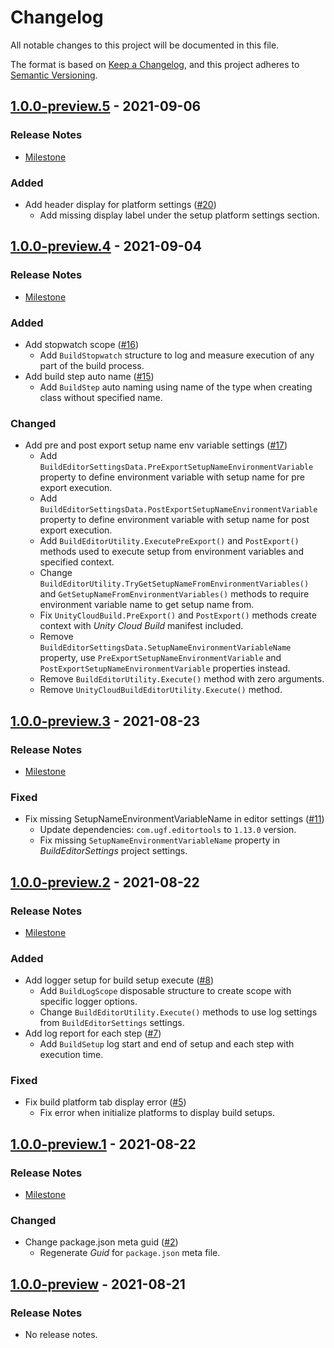 # Changelog

All notable changes to this project will be documented in this file.

The format is based on [Keep a Changelog](https://keepachangelog.com/en/1.0.0/),
and this project adheres to [Semantic Versioning](https://semver.org/spec/v2.0.0.html).

## [1.0.0-preview.5](https://github.com/unity-game-framework/ugf-build/releases/tag/1.0.0-preview.5) - 2021-09-06  

### Release Notes

- [Milestone](https://github.com/unity-game-framework/ugf-build/milestone/5?closed=1)  
    

### Added

- Add header display for platform settings ([#20](https://github.com/unity-game-framework/ugf-build/pull/20))  
    - Add missing display label under the setup platform settings section.

## [1.0.0-preview.4](https://github.com/unity-game-framework/ugf-build/releases/tag/1.0.0-preview.4) - 2021-09-04  

### Release Notes

- [Milestone](https://github.com/unity-game-framework/ugf-build/milestone/4?closed=1)  
    

### Added

- Add stopwatch scope ([#16](https://github.com/unity-game-framework/ugf-build/pull/16))  
    - Add `BuildStopwatch` structure to log and measure execution of any part of the build process.
- Add build step auto name ([#15](https://github.com/unity-game-framework/ugf-build/pull/15))  
    - Add `BuildStep` auto naming using name of the type when creating class without specified name.

### Changed

- Add pre and post export setup name env variable settings ([#17](https://github.com/unity-game-framework/ugf-build/pull/17))  
    - Add `BuildEditorSettingsData.PreExportSetupNameEnvironmentVariable` property to define environment variable with setup name for pre export execution.
    - Add `BuildEditorSettingsData.PostExportSetupNameEnvironmentVariable` property to define environment variable with setup name for post export execution.
    - Add `BuildEditorUtility.ExecutePreExport()` and `PostExport()` methods used to execute setup from environment variables and specified context.
    - Change `BuildEditorUtility.TryGetSetupNameFromEnvironmentVariables()` and `GetSetupNameFromEnvironmentVariables()` methods to require environment variable name to get setup name from.
    - Fix `UnityCloudBuild.PreExport()` and `PostExport()` methods create context with _Unity Cloud Build_ manifest included.
    - Remove `BuildEditorSettingsData.SetupNameEnvironmentVariableName` property, use `PreExportSetupNameEnvironmentVariable` and `PostExportSetupNameEnvironmentVariable` properties instead.
    - Remove `BuildEditorUtility.Execute()` method with zero arguments.
    - Remove `UnityCloudBuildEditorUtility.Execute()` method.

## [1.0.0-preview.3](https://github.com/unity-game-framework/ugf-build/releases/tag/1.0.0-preview.3) - 2021-08-23  

### Release Notes

- [Milestone](https://github.com/unity-game-framework/ugf-build/milestone/3?closed=1)  
    

### Fixed

- Fix missing SetupNameEnvironmentVariableName in editor settings ([#11](https://github.com/unity-game-framework/ugf-build/pull/11))  
    - Update dependencies: `com.ugf.editortools` to `1.13.0` version.
    - Fix missing `SetupNameEnvironmentVariableName` property in _BuildEditorSettings_ project settings.

## [1.0.0-preview.2](https://github.com/unity-game-framework/ugf-build/releases/tag/1.0.0-preview.2) - 2021-08-22  

### Release Notes

- [Milestone](https://github.com/unity-game-framework/ugf-build/milestone/2?closed=1)  
    

### Added

- Add logger setup for build setup execute ([#8](https://github.com/unity-game-framework/ugf-build/pull/8))  
    - Add `BuildLogScope` disposable structure to create scope with specific logger options.
    - Change `BuildEditorUtility.Execute()` methods to use log settings from `BuildEditorSettings` settings.
- Add log report for each step ([#7](https://github.com/unity-game-framework/ugf-build/pull/7))  
    - Add `BuildSetup` log start and end of setup and each step with execution time.

### Fixed

- Fix build platform tab display error ([#5](https://github.com/unity-game-framework/ugf-build/pull/5))  
    - Fix error when initialize platforms to display build setups.

## [1.0.0-preview.1](https://github.com/unity-game-framework/ugf-build/releases/tag/1.0.0-preview.1) - 2021-08-22  

### Release Notes

- [Milestone](https://github.com/unity-game-framework/ugf-build/milestone/1?closed=1)  
    

### Changed

- Change package.json meta guid ([#2](https://github.com/unity-game-framework/ugf-build/pull/2))  
    - Regenerate _Guid_ for `package.json` meta file.

## [1.0.0-preview](https://github.com/unity-game-framework/ugf-build/releases/tag/1.0.0-preview) - 2021-08-21  

### Release Notes

- No release notes.


